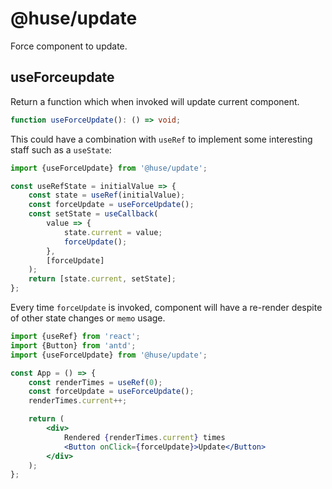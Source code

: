 # @huse/update

Force component to update.

## useForceupdate

Return a function which when invoked will update current component.

```typescript
function useForceUpdate(): () => void;
```

This could have a combination with `useRef` to implement some interesting staff such as a `useState`:

```jsx
import {useForceUpdate} from '@huse/update';

const useRefState = initialValue => {
    const state = useRef(initialValue);
    const forceUpdate = useForceUpdate();
    const setState = useCallback(
        value => {
            state.current = value;
            forceUpdate();
        },
        [forceUpdate]
    );
    return [state.current, setState];
};
```

Every time `forceUpdate` is invoked, component will have a re-render despite of other state changes or `memo` usage.

```jsx
import {useRef} from 'react';
import {Button} from 'antd';
import {useForceUpdate} from '@huse/update';

const App = () => {
    const renderTimes = useRef(0);
    const forceUpdate = useForceUpdate();
    renderTimes.current++;

    return (
        <div>
            Rendered {renderTimes.current} times
            <Button onClick={forceUpdate}>Update</Button>
        </div>
    );
};
```
